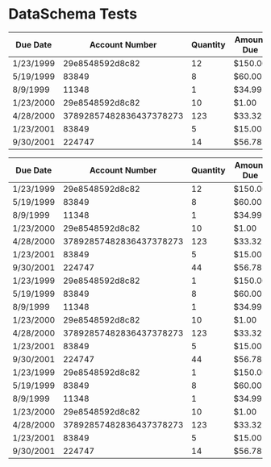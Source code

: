 DataSchema Tests
================

<table><thead><tr class="header"><th>Due Date</th><th>Account Number</th><th>Quantity</th><th>Amount Due</th></tr></thead><tbody><tr class="odd"><td>1/23/1999</td><td>29e8548592d8c82</td><td>12</td><td>$150.00</td></tr><tr class="even"><td>5/19/1999</td><td>83849</td><td>8</td><td>$60.00</td></tr><tr class="odd"><td>8/9/1999</td><td>11348</td><td>1</td><td>$34.99</td></tr><tr class="even"><td>1/23/2000</td><td>29e8548592d8c82</td><td>10</td><td>$1.00</td></tr><tr class="odd"><td>4/28/2000</td><td>37892857482836437378273</td><td>123</td><td>$33.32</td></tr><tr class="even"><td>1/23/2001</td><td>83849</td><td>5</td><td>$15.00</td></tr><tr class="odd"><td>9/30/2001</td><td>224747</td><td>14</td><td>$56.78</td></tr></tbody></table>

<table><thead><tr class="header"><th>Due Date</th><th>Account Number</th><th>Quantity</th><th>Amount Due</th></tr></thead><tbody><tr class="odd"><td>1/23/1999</td><td>29e8548592d8c82</td><td>12</td><td>$150.00</td></tr><tr class="even"><td>5/19/1999</td><td>83849</td><td>8</td><td>$60.00</td></tr><tr class="odd"><td>8/9/1999</td><td>11348</td><td>1</td><td>$34.99</td></tr><tr class="even"><td>1/23/2000</td><td>29e8548592d8c82</td><td>10</td><td>$1.00</td></tr><tr class="odd"><td>4/28/2000</td><td>37892857482836437378273</td><td>123</td><td>$33.32</td></tr><tr class="even"><td>1/23/2001</td><td>83849</td><td>5</td><td>$15.00</td></tr><tr class="odd"><td>9/30/2001</td><td>224747</td><td>44</td><td>$56.78</td></tr><tr class="even"><td>1/23/1999</td><td>29e8548592d8c82</td><td>1</td><td>$150.00</td></tr><tr class="odd"><td>5/19/1999</td><td>83849</td><td>8</td><td>$60.00</td></tr><tr class="even"><td>8/9/1999</td><td>11348</td><td>1</td><td>$34.99</td></tr><tr class="odd"><td>1/23/2000</td><td>29e8548592d8c82</td><td>10</td><td>$1.00</td></tr><tr class="even"><td>4/28/2000</td><td>37892857482836437378273</td><td>123</td><td>$33.32</td></tr><tr class="odd"><td>1/23/2001</td><td>83849</td><td>5</td><td>$15.00</td></tr><tr class="even"><td>9/30/2001</td><td>224747</td><td>44</td><td>$56.78</td></tr><tr class="odd"><td>1/23/1999</td><td>29e8548592d8c82</td><td>1</td><td>$150.00</td></tr><tr class="even"><td>5/19/1999</td><td>83849</td><td>8</td><td>$60.00</td></tr><tr class="odd"><td>8/9/1999</td><td>11348</td><td>1</td><td>$34.99</td></tr><tr class="even"><td>1/23/2000</td><td>29e8548592d8c82</td><td>10</td><td>$1.00</td></tr><tr class="odd"><td>4/28/2000</td><td>37892857482836437378273</td><td>123</td><td>$33.32</td></tr><tr class="even"><td>1/23/2001</td><td>83849</td><td>5</td><td>$15.00</td></tr><tr class="odd"><td>9/30/2001</td><td>224747</td><td>14</td><td>$56.78</td></tr></tbody></table>
